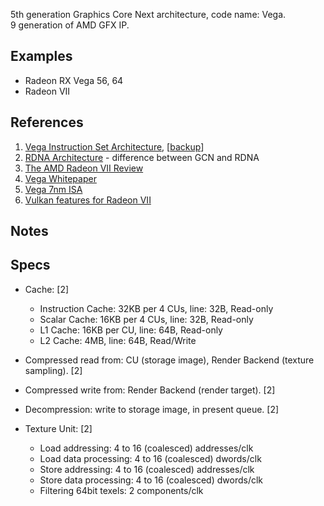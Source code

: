 5th generation Graphics Core Next architecture, code name: Vega.<br/>
9 generation of AMD GFX IP.

## Examples

* Radeon RX Vega 56, 64
* Radeon VII

## References

1. [Vega Instruction Set Architecture](https://www.amd.com/content/dam/amd/en/documents/radeon-tech-docs/instruction-set-architectures/vega-shader-instruction-set-architecture.pdf), [[backup](../pdf/vega-shader-instruction-set-architecture.pdf)]
2. [RDNA Architecture](https://gpuopen.com/wp-content/uploads/2019/08/RDNA_Architecture_public.pdf) - difference between GCN and RDNA
3. [The AMD Radeon VII Review](https://www.anandtech.com/show/13923/the-amd-radeon-vii-review)
4. [Vega Whitepaper](https://en.wikichip.org/w/images/a/a1/vega-whitepaper.pdf)
5. [Vega 7nm ISA](https://www.amd.com/content/dam/amd/en/documents/radeon-tech-docs/instruction-set-architectures/vega-7nm-shader-instruction-set-architecture.pdf)
6. [Vulkan features for Radeon VII](https://vulkan.gpuinfo.org/listreports.php?devicename=AMD%20Radeon%20VII)

## Notes


## Specs

* Cache: [2]
	- Instruction Cache: 32KB per 4 CUs, line: 32B, Read-only
	- Scalar Cache: 16KB per 4 CUs, line: 32B, Read-only
	- L1 Cache: 16KB per CU, line: 64B, Read-only
	- L2 Cache: 4MB, line: 64B, Read/Write

* Compressed read from: CU (storage image), Render Backend (texture sampling). [2]
* Compressed write from: Render Backend (render target). [2]
* Decompression: write to storage image, in present queue. [2]

* Texture Unit: [2]
	- Load addressing: 4 to 16 (coalesced) addresses/clk
	- Load data processing: 4 to 16 (coalesced) dwords/clk
	- Store addressing: 4 to 16 (coalesced) addresses/clk
	- Store data processing: 4 to 16 (coalesced) dwords/clk
	- Filtering 64bit texels: 2 components/clk

